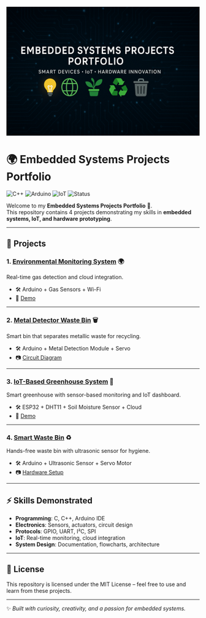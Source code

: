 <p align="center">
  <img src="./assets/banner.png" alt="Embedded Systems Portfolio Banner" width="800"/>
</p>

# 🌍 Embedded Systems Projects Portfolio  

![C++](https://img.shields.io/badge/Code-C++-blue?logo=c%2b%2b)
![Arduino](https://img.shields.io/badge/Board-Arduino-green?logo=arduino)
![IoT](https://img.shields.io/badge/Focus-IoT-yellow?logo=cloud)
![Status](https://img.shields.io/badge/Status-Active-brightgreen)

Welcome to my **Embedded Systems Projects Portfolio** 🚀.  
This repository contains 4 projects demonstrating my skills in **embedded systems, IoT, and hardware prototyping**.  

---

## 📌 Projects  

### 1. [Environmental Monitoring System](./Project-1-Environmental-Monitoring) 🌍  
Real-time gas detection and cloud integration.  
- 🛠 Arduino + Gas Sensors + Wi-Fi  
- 🎥 [Demo](./assets/environmental-monitoring-demo.mp4)  

---

### 2. [Metal Detector Waste Bin](./Project-2-Metal-Detector-Waste-Bin) 🗑️  
Smart bin that separates metallic waste for recycling.  
- 🛠 Arduino + Metal Detection Module + Servo  
- 📷 [Circuit Diagram](./assets/metal-bin.png)  

---

### 3. [IoT-Based Greenhouse System](./Project-3-IoT-Greenhouse) 🌱  
Smart greenhouse with sensor-based monitoring and IoT dashboard.  
- 🛠 ESP32 + DHT11 + Soil Moisture Sensor + Cloud  
- 🎥 [Demo](./assets/greenhouse-demo.mp4)  

---

### 4. [Smart Waste Bin](./Project-4-Smart-Waste-Bin) ♻️  
Hands-free waste bin with ultrasonic sensor for hygiene.  
- 🛠 Arduino + Ultrasonic Sensor + Servo Motor  
- 📷 [Hardware Setup](./assets/smart-bin.png)  

---

## ⚡ Skills Demonstrated  
- **Programming**: C, C++, Arduino IDE  
- **Electronics**: Sensors, actuators, circuit design  
- **Protocols**: GPIO, UART, I²C, SPI  
- **IoT**: Real-time monitoring, cloud integration  
- **System Design**: Documentation, flowcharts, architecture  

---

## 📜 License  
This repository is licensed under the MIT License – feel free to use and learn from these projects.  

---
✨ *Built with curiosity, creativity, and a passion for embedded systems.*
